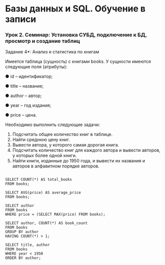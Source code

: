 # Базы данных и SQL. Обучение в записи
### Урок 2. Семинар: Установка СУБД, подключение к БД, просмотр и создание таблиц

Задание 4*: Анализ и статистика по книгам

Имеется таблица (сущность) с книгами books. У сущности имеются
следующие поля (атрибуты):

● id – идентификатор;

● title – название;

● author – автор;

● year – год издания;

● price – цена.

Необходимо выполнить следующие задачи:
1. Подсчитать общее количество книг в таблице.
2. Найти среднюю цену книг.
3. Вывести автора, у которого самая дорогая книга.
4. Подсчитать количество книг для каждого автора и вывести
авторов, у которых более одной книги.
5. Найти книги, изданные до 1950 года, и вывести их названия и
авторов в алфавитном порядке авторов.

```

SELECT COUNT(*) AS total_books
FROM books;

SELECT AVG(price) AS average_price
FROM books;

SELECT author
FROM books
WHERE price = (SELECT MAX(price) FROM books);

SELECT author, COUNT(*) AS book_count
FROM books
GROUP BY author
HAVING COUNT(*) > 1;

SELECT title, author
FROM books
WHERE year < 1950
ORDER BY author;
```